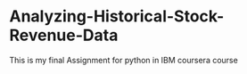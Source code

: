 # Analyzing-Historical-Stock-Revenue-Data
This is my final Assignment for python in IBM coursera course
